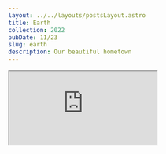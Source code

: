 ```yaml
---
layout: ../../layouts/postsLayout.astro
title: Earth
collection: 2022
pubDate: 11/23
slug: earth
description: Our beautiful hometown
---
```


<div>
 <iframe class="w-full h-2xl mt-10" src='https://my.spline.design/untitled-8a64435d8d1f4464359768064ccb15cb/' />
</div>
